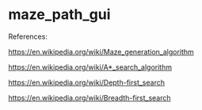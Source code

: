 # maze_path_gui

References:

https://en.wikipedia.org/wiki/Maze_generation_algorithm

https://en.wikipedia.org/wiki/A*_search_algorithm

https://en.wikipedia.org/wiki/Depth-first_search

https://en.wikipedia.org/wiki/Breadth-first_search
